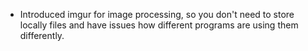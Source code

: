 - Introduced imgur for image processing, so you don't need to store locally files and have issues how different programs are using them differently.